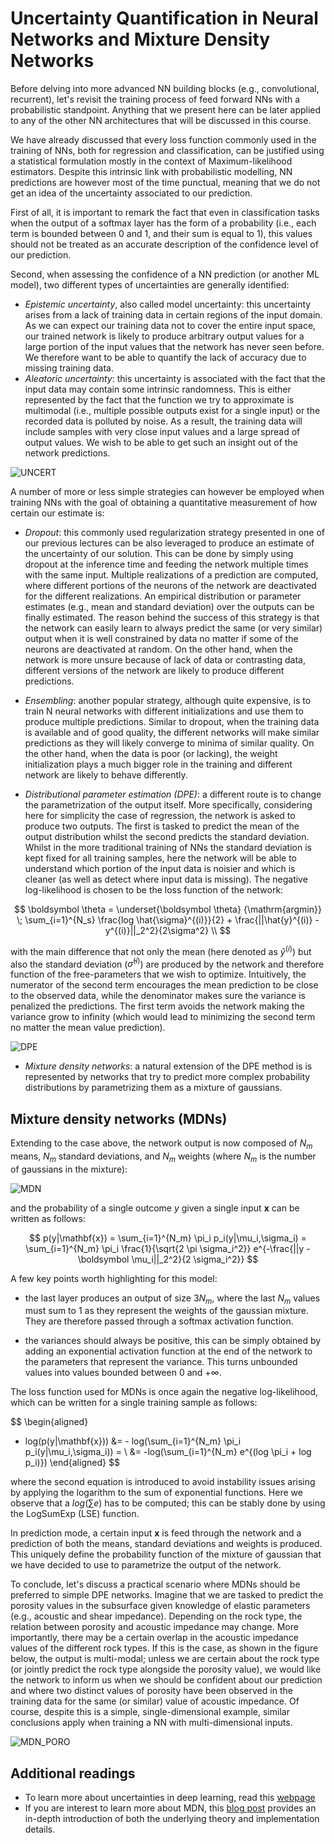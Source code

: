 # Uncertainty Quantification in Neural Networks and Mixture Density Networks

Before delving into more advanced NN building blocks (e.g., convolutional, recurrent), let's revisit the training process
of feed forward NNs with a probabilistic standpoint. Anything that we present here can be later applied to any of the other NN 
architectures that will be discussed in this course.

We have already discussed that every loss function commonly used in the training of NNs, both for regression and classification,
can be justified using a statistical formulation mostly in the context of Maximum-likelihood estimators. Despite this intrinsic
link with probabilistic modelling, NN predictions are however most of the time punctual, meaning that we do not get an idea of
the uncertainty associated to our prediction. 

First of all, it is important to remark the fact that even in classification tasks when the output of a softmax layer has the form
of a probability (i.e., each term is bounded between 0 and 1, and their sum is equal to 1), this values should not be treated as an accurate description of the confidence level of our prediction.

Second, when assessing the confidence of a NN prediction (or another ML model), two different types of uncertainties 
are generally identified:

- *Epistemic uncertainty*, also called model uncertainty: this uncertainty arises from a lack of training data in certain regions of the input domain. As we can expect our training data not to cover the entire input space, our trained network is likely to produce arbitrary output values for a large portion of the input values that the network has never seen before. We therefore want to be able to quantify the lack of accuracy due to missing training data.
- *Aleatoric uncertainty*: this uncertainty is associated with the fact that the input data may contain some intrinsic randomness. This is either represented by the fact that the function we try to approximate is multimodal (i.e., multiple possible outputs exist for a single input) or the recorded data is polluted by noise. As a result, the training data will include samples with very close input values and a large spread of output values. We wish to be able to get such an insight out of the network predictions.
 
![UNCERT](figs/uncert.png)


A number of more or less simple strategies can however be employed when training NNs with the goal of obtaining a quantitative measurement of how certain our estimate is:

- *Dropout*: this commonly used regularization strategy presented in one of our previous lectures can be also leveraged to produce an estimate of the uncertainty of our solution. This can be done by simply using dropout at the inference time and feeding the network multiple times with the same input. Multiple realizations of a prediction are computed, where different portions of the neurons of the network are deactivated for the different realizations. An empirical distribution or parameter estimates (e.g., mean and standard deviation) over the outputs can be finally estimated. 
  The reason behind the success of this strategy is that the network can easily learn to always predict the same (or very similar) output when it is well constrained by data no matter if some of the neurons are deactivated at random. On the other hand, when the network is more unsure because of lack of data or contrasting data, different versions of the network are likely to produce different predictions.

- *Ensembling*: another popular strategy, although quite expensive, is to train N neural networks with different initializations and use them to produce multiple predictions. Similar to dropout, when the training data is available and of good quality, the different networks will make similar predictions as they will likely converge to minima of similar quality. On the other hand, when the data is poor (or lacking), the weight initialization plays a much bigger role in the training and different network are likely to behave differently.
  
- *Distributional parameter estimation (DPE)*: a different route is to change the parametrization of the output itself. More specifically, considering here for simplicity the case of regression, the network is asked to produce two outputs. The first is tasked to predict the mean of the output distribution whilst the second predicts the standard deviation. Whilst in the more traditional training of NNs the standard deviation is kept fixed for all training samples, here the network will be able to understand which portion of the input data is noisier and which is cleaner (as well as detect where input data is missing). The negative log-likelihood is chosen to be the loss function of the network:

$$
\boldsymbol \theta = \underset{\boldsymbol \theta} {\mathrm{argmin}} \; \sum_{i=1}^{N_s} \frac{log \hat{\sigma}^{(i)}}{2} +
\frac{||\hat{y}^{(i)} - y^{(i)}||_2^2}{2\sigma^2} \\
$$

  with the main difference that not only the mean (here denoted as $\hat{y}^{(i)}$) but also the standard deviation ($\hat{\sigma}^{(i)}$) are produced by the network and therefore function of the free-parameters that we wish to optimize. Intuitively, the numerator of the second term encourages the mean prediction to be close to the observed data, while the denominator makes sure the variance is penalized the predictions. The first term avoids the network making the variance grow to infinity (which would lead to minimizing the second term no matter the mean value prediction).

![DPE](figs/dpe.png)

- *Mixture density networks*: a natural extension of the DPE method is is represented by networks that try to predict more complex probability distributions by parametrizing them as a mixture of gaussians. 
  

## Mixture density networks (MDNs)

Extending to the case above, the network output is now composed of $N_m$ means, $N_m$ standard deviations, 
and $N_m$ weights (where $N_m$ is the number of gaussians in the mixture):
  
![MDN](figs/mdn.png)

and the probability of a single outcome $y$ given a single input $\mathbf{x}$ can be written as follows:

$$
p(y|\mathbf{x}) = \sum_{i=1}^{N_m} \pi_i p_i(y|\mu_i,\sigma_i) = 
  \sum_{i=1}^{N_m} \pi_i \frac{1}{\sqrt{2 \pi \sigma_i^2}} e^{-\frac{||y - \boldsymbol \mu_i||_2^2}{2 \sigma_i^2}}
$$

A few key points worth highlighting for this model:

- the last layer produces an output of size $3N_m$, where the last $N_m$ values must sum to 1 as they represent the weights
of the gaussian mixture. They are therefore passed through a softmax activation function.
  
- the variances should always be positive, this can be simply obtained by adding an exponential activation function at the end 
  of the network to the parameters that represent the variance. This turns unbounded values into values bounded between 0 and $+\infty$.

The loss function used for MDNs is once again the negative log-likelihood, which can be written for a single training sample
as follows:

$$
\begin{aligned}
- log(p(y|\mathbf{x})) &= - log(\sum_{i=1}^{N_m} \pi_i p_i(y|\mu_i,\sigma_i)) = \\
&= -log(\sum_{i=1}^{N_m} e^{(log \pi_i + log p_i)})
\end{aligned}
$$
  
where the second equation is introduced to avoid instability issues arising by applying the logarithm to the sum of exponential functions.
Here we observe that a $log(\sum e)$ has to be computed; this can be stably done by using the LogSumExp (LSE) function.

In prediction mode, a certain input $\mathbf{x}$ is feed through the network and a prediction of both the means, standard deviations and weights is produced. This uniquely define the probability function of the mixture of gaussian that we have decided to use to parametrize the output of the network.

To conclude, let's discuss a practical scenario where MDNs should be preferred to simple DPE networks. Imagine that we are tasked to predict the porosity values in the subsurface given knowledge of elastic parameters (e.g., acoustic and shear impedance). Depending on the rock type, the relation between porosity and acoustic impedance may change. More importantly, there may be a certain overlap in the acoustic impedance values of the different rock types. If this is the case, as shown in the figure below, the output is multi-modal; unless we are certain about the rock type (or jointly predict the rock type alongside the porosity value), we would like the network to inform us when we should be confident about our prediction and where two distinct values of porosity have been observed in the training data for the same (or similar) value of acoustic impedance. Of course, despite this is a simple, single-dimensional example, similar conclusions apply when training a NN with multi-dimensional inputs.

![MDN_PORO](figs/mdn_poro.png)


## Additional readings

- To learn more about uncertainties in deep learning, read this [webpage](https://www.inovex.de/de/blog/uncertainty-quantification-deep-learning/)
- If you are interest to learn more about MDN, this [blog post](https://towardsdatascience.com/mixture-density-networks-probabilistic-regression-for-uncertainty-estimation-5f7250207431)
  provides an in-depth introduction of both the underlying theory and implementation details.
